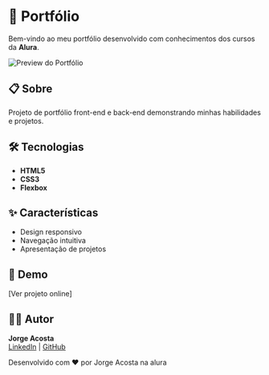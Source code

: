 # 🚀 Portfólio

Bem-vindo ao meu portfólio desenvolvido com conhecimentos dos cursos da **Alura**.

![Preview do Portfólio](https://github.com/YorgiProyect/Amigo_Secreto/issues/1#issue-2929744050)

## 📋 Sobre
Projeto de portfólio front-end e back-end demonstrando minhas habilidades e projetos.

## 🛠️ Tecnologias
- **HTML5**
- **CSS3**
- **Flexbox**

## ✨ Características
- Design responsivo
- Navegação intuitiva
- Apresentação de projetos

## 🔗 Demo
[Ver projeto online]

## 👨‍💻 Autor
**Jorge Acosta**  
[LinkedIn](https://www.linkedin.com/in/yorgiproyect/
) | [GitHub](https://github.com/YorgiProyect)

Desenvolvido com ❤️ por Jorge Acosta na alura
